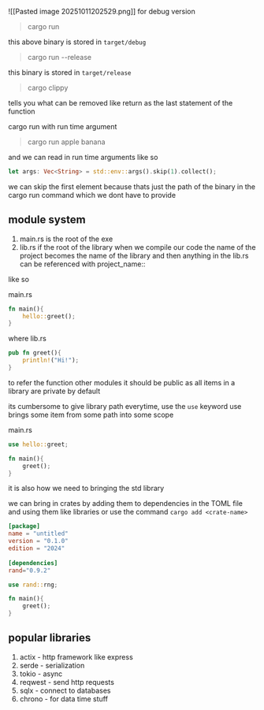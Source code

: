 ![[Pasted image 20251011202529.png]]
for debug version
> cargo run

this above binary is stored in `target/debug`

>cargo run --release

this binary is stored in `target/release`

> cargo clippy

tells you what can be removed like return as the last statement of the function

cargo run with run time argument
> cargo run apple banana

and we can read in run time arguments like so
```rust
let args: Vec<String> = std::env::args().skip(1).collect();
```

we can skip the first element  because thats just the path of the binary in the cargo run command
which we dont have to provide
## module system
1. main.rs is the root of the exe
2. lib.rs if the root of the library
when we compile our code the name of the project becomes the name of the library and then anything in the lib.rs can be referenced with project_name::

like so

main.rs
```rust
fn main(){
	hello::greet();
} 
```
where lib.rs
```rust
pub fn greet(){
	println!("Hi!");
}
```

to refer the function other modules it should be public as all items in a  library are private by default

its cumbersome to give library path everytime, use the `use`  keyword
use brings some item from some path into some scope

main.rs
```rust
use hello::greet;

fn main(){
	greet();
} 
```

it is also how we need to bringing the std library

we can bring in crates by adding them to dependencies in the TOML file and using them like libraries
or use the command
`cargo add <crate-name>`
```toml
[package]  
name = "untitled"  
version = "0.1.0"  
edition = "2024"  
  
[dependencies]  
rand="0.9.2"
```

```rust
use rand::rng;

fn main(){
	greet();
} 
```

## popular libraries
1. actix - http framework like express
2. serde - serialization
3. tokio - async
4. reqwest - send http requests
5. sqlx - connect to databases
6. chrono - for data time stuff
